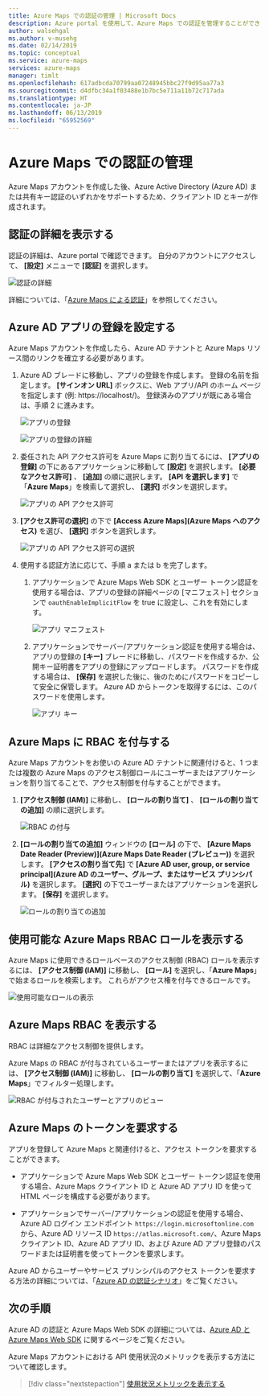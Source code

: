 ```yaml
---
title: Azure Maps での認証の管理 | Microsoft Docs
description: Azure portal を使用して、Azure Maps での認証を管理することができます。
author: walsehgal
ms.author: v-musehg
ms.date: 02/14/2019
ms.topic: conceptual
ms.service: azure-maps
services: azure-maps
manager: timlt
ms.openlocfilehash: 617adbcda70799aa07248945bbc27f9d95aa77a3
ms.sourcegitcommit: d4dfbc34a1f03488e1b7bc5e711a11b72c717ada
ms.translationtype: HT
ms.contentlocale: ja-JP
ms.lasthandoff: 06/13/2019
ms.locfileid: "65952569"
---
```

# <a name="manage-authentication-in-azure-maps"></a>Azure Maps での認証の管理

Azure Maps アカウントを作成した後、Azure Active Directory (Azure AD) または共有キー認証のいずれかをサポートするため、クライアント ID とキーが作成されます。

## <a name="view-authentication-details"></a>認証の詳細を表示する

認証の詳細は、Azure portal で確認できます。 自分のアカウントにアクセスして、 **[設定]** メニューで **[認証]** を選択します。

![認証の詳細](./media/how-to-manage-authentication/how-to-view-auth.png)

 詳細については、「[Azure Maps による認証](https://aka.ms/amauth)」を参照してください。


## <a name="set-up-azure-ad-app-registration"></a>Azure AD アプリの登録を設定する

Azure Maps アカウントを作成したら、Azure AD テナントと Azure Maps リソース間のリンクを確立する必要があります。

1. Azure AD ブレードに移動し、アプリの登録を作成します。 登録の名前を指定します。 **[サインオン URL]** ボックスに、Web アプリ/API のホーム ページを指定します (例: https:\//localhost/)。 登録済みのアプリが既にある場合は、手順 2 に進みます。

    ![アプリの登録](./media/how-to-manage-authentication/app-registration.png)

    ![アプリの登録の詳細](./media/how-to-manage-authentication/app-create.png)

2. 委任された API アクセス許可を Azure Maps に割り当てるには、 **[アプリの登録]** の下にあるアプリケーションに移動して **[設定]** を選択します。  **[必要なアクセス許可]** 、 **[追加]** の順に選択します。 **[API を選択します]** で「**Azure Maps**」を検索して選択し、 **[選択]** ボタンを選択します。

    ![アプリの API アクセス許可](./media/how-to-manage-authentication/app-permissions.png)

3. **[アクセス許可の選択]** の下で **[Access Azure Maps]\(Azure Maps へのアクセス\)** を選び、 **[選択]** ボタンを選択します。

    ![アプリの API アクセス許可の選択](./media/how-to-manage-authentication/select-app-permissions.png)

4. 使用する認証方法に応じて、手順 a または b を完了します。

    1. アプリケーションで Azure Maps Web SDK とユーザー トークン認証を使用する場合は、アプリの登録の詳細ページの [マニフェスト] セクションで `oauthEnableImplicitFlow` を true に設定し、これを有効にします。
    
       ![アプリ マニフェスト](./media/how-to-manage-authentication/app-manifest.png)

    2. アプリケーションでサーバー/アプリケーション認証を使用する場合は、アプリの登録の **[キー]** ブレードに移動し、パスワードを作成するか、公開キー証明書をアプリの登録にアップロードします。 パスワードを作成する場合は、 **[保存]** を選択した後に、後のためにパスワードをコピーして安全に保管します。 Azure AD からトークンを取得するには、このパスワードを使用します。

       ![アプリ キー](./media/how-to-manage-authentication/app-keys.png)


## <a name="grant-rbac-to-azure-maps"></a>Azure Maps に RBAC を付与する

Azure Maps アカウントをお使いの Azure AD テナントに関連付けると、1 つまたは複数の Azure Maps のアクセス制御ロールにユーザーまたはアプリケーションを割り当てることで、アクセス制御を付与することができます。

1. **[アクセス制御 (IAM)]** に移動し、 **[ロールの割り当て]** 、 **[ロールの割り当ての追加]** の順に選択します。

    ![RBAC の付与](./media/how-to-manage-authentication/how-to-grant-rbac.png)

2. **[ロールの割り当ての追加]** ウィンドウの **[ロール]** の下で、 **[Azure Maps Date Reader (Preview)]\(Azure Maps Date Reader (プレビュー)\)** を選択します。 **[アクセスの割り当て先]** で **[Azure AD user, group, or service principal]\(Azure AD のユーザー、グループ、またはサービス プリンシパル\)** を選択します。 **[選択]** の下でユーザーまたはアプリケーションを選択します。 **[保存]** を選択します。

    ![ロールの割り当ての追加](./media/how-to-manage-authentication/add-role-assignment.png)

## <a name="view-available-azure-maps-rbac-roles"></a>使用可能な Azure Maps RBAC ロールを表示する

Azure Maps に使用できるロールベースのアクセス制御 (RBAC) ロールを表示するには、 **[アクセス制御 (IAM)]** に移動し、 **[ロール]** を選択し、「**Azure Maps**」で始まるロールを検索します。 これらがアクセス権を付与できるロールです。

![使用可能なロールの表示](./media/how-to-manage-authentication/how-to-view-avail-roles.png)


## <a name="view-azure-maps-rbac"></a>Azure Maps RBAC を表示する

RBAC は詳細なアクセス制御を提供します。

Azure Maps の RBAC が付与されているユーザーまたはアプリを表示するには、 **[アクセス制御 (IAM)]** に移動し、 **[ロールの割り当て]** を選択して、「**Azure Maps**」でフィルター処理します。

![RBAC が付与されたユーザーとアプリのビュー](./media/how-to-manage-authentication/how-to-view-amrbac.png)


## <a name="request-tokens-for-azure-maps"></a>Azure Maps のトークンを要求する

アプリを登録して Azure Maps と関連付けると、アクセス トークンを要求することができます。

* アプリケーションで Azure Maps Web SDK とユーザー トークン認証を使用する場合、Azure Maps クライアント ID と Azure AD アプリ ID を使って HTML ページを構成する必要があります。

* アプリケーションでサーバー/アプリケーションの認証を使用する場合、Azure AD ログイン エンドポイント `https://login.microsoftonline.com` から、Azure AD リソース ID `https://atlas.microsoft.com/`、Azure Maps クライアント ID、Azure AD アプリ ID、および Azure AD アプリ登録のパスワードまたは証明書を使ってトークンを要求します。

Azure AD からユーザーやサービス プリンシパルのアクセス トークンを要求する方法の詳細については、「[Azure AD の認証シナリオ](https://docs.microsoft.com/azure/active-directory/develop/authentication-scenarios)」をご覧ください。


## <a name="next-steps"></a>次の手順

Azure AD の認証と Azure Maps Web SDK の詳細については、[Azure AD と Azure Maps Web SDK](https://docs.microsoft.com/azure/azure-maps/how-to-use-map-control) に関するページをご覧ください。

Azure Maps アカウントにおける API 使用状況のメトリックを表示する方法について確認します。
> [!div class="nextstepaction"] 
> [使用状況メトリックを表示する](how-to-view-api-usage.md)